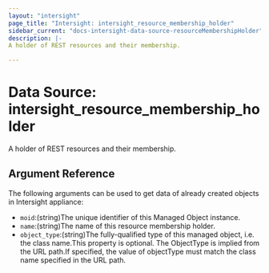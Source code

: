 ```yaml
---
layout: "intersight"
page_title: "Intersight: intersight_resource_membership_holder"
sidebar_current: "docs-intersight-data-source-resourceMembershipHolder"
description: |-
A holder of REST resources and their membership.

---
```


# Data Source: intersight_resource_membership_holder
A holder of REST resources and their membership.

## Argument Reference
The following arguments can be used to get data of already created objects in Intersight appliance:
* `moid`:(string)The unique identifier of this Managed Object instance.
* `name`:(string)The name of this resource membership holder.
* `object_type`:(string)The fully-qualified type of this managed object, i.e. the class name.This property is optional. The ObjectType is implied from the URL path.If specified, the value of objectType must match the class name specified in the URL path.
